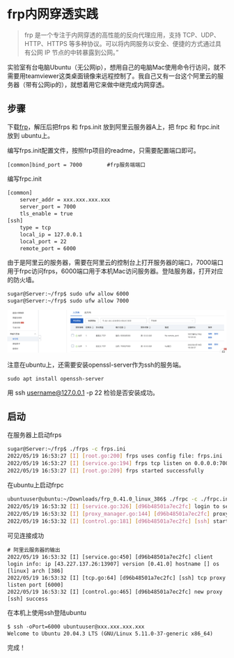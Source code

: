 # frp内网穿透实践
> frp 是一个专注于内网穿透的高性能的反向代理应用，支持 TCP、UDP、HTTP、HTTPS 等多种协议。可以将内网服务以安全、便捷的方式通过具有公网 IP 节点的中转暴露到公网。”

实验室有台电脑Ubuntu（无公网ip），想用自己的电脑Mac使用命令行访问，就不需要用teamviewer这类桌面镜像来远程控制了。我自己又有一台这个阿里云的服务器（带有公网ip的），就想着用它来做中继完成内网穿透。

## 步骤

下载[frp](https://github.com/fatedier/frp/releases)，解压后把frps 和 frps.init 放到阿里云服务器A上，把 frpc 和 frpc.init 放到 ubuntu上。

编写frps.init配置文件，按照frp项目的readme，只需要配置端口即可。
```
[common]bind_port = 7000        #frp服务端端口
```

编写frpc.init
```
[common]
    server_addr = xxx.xxx.xxx.xxx
    server_port = 7000
    tls_enable = true
[ssh]
    type = tcp
    local_ip = 127.0.0.1
    local_port = 22
    remote_port = 6000
```
由于是阿里云的服务器，需要在阿里云的控制台上打开服务器的端口，7000端口用于frpc访问frps，6000端口用于本机Mac访问服务器。登陆服务器，打开对应的防火墙。
```shell
sugar@Server:~/frp$ sudo ufw allow 6000
sugar@Server:~/frp$ sudo ufw allow 7000
```
![ServerPort](./images/blog20220519/aliPort.png)

注意在ubuntu上，还需要安装openssl-server作为ssh的服务端。
```shell
sudo apt install openssh-server
```
用 ssh username@127.0.0.1 -p 22 检验是否安装成功。

## 启动

在服务器上启动frps
```sh
sugar@Server:~/frp$ ./frps -c frps.ini 
2022/05/19 16:53:27 [I] [root.go:200] frps uses config file: frps.ini
2022/05/19 16:53:27 [I] [service.go:194] frps tcp listen on 0.0.0.0:7000
2022/05/19 16:53:27 [I] [root.go:209] frps started successfully
```
在ubuntu上启动frpc
```sh
ubuntuuser@ubuntu:~/Downloads/frp_0.41.0_linux_386$ ./frpc -c ./frpc.ini 
2022/05/19 16:53:32 [I] [service.go:326] [d96b48501a7ec2fc] login to server success, get run id [d96b48501a7ec2fc], server udp port [0]
2022/05/19 16:53:32 [I] [proxy_manager.go:144] [d96b48501a7ec2fc] proxy added: [ssh]
2022/05/19 16:53:32 [I] [control.go:181] [d96b48501a7ec2fc] [ssh] start proxy success

```
可见连接成功
```
# 阿里云服务器的输出
2022/05/19 16:53:32 [I] [service.go:450] [d96b48501a7ec2fc] client login info: ip [43.227.137.26:13907] version [0.41.0] hostname [] os [linux] arch [386]
2022/05/19 16:53:32 [I] [tcp.go:64] [d96b48501a7ec2fc] [ssh] tcp proxy listen port [6000]
2022/05/19 16:53:32 [I] [control.go:465] [d96b48501a7ec2fc] new proxy [ssh] success
```
在本机上使用ssh登陆ubuntu
```
$ ssh -oPort=6000 ubuntuuser@xxx.xxx.xxx.xxx
Welcome to Ubuntu 20.04.3 LTS (GNU/Linux 5.11.0-37-generic x86_64)
```
完成！